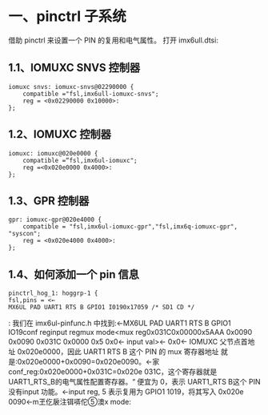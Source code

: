 

# 一、pinctrl 子系统

借助 pinctrl 来设置一个 PIN 的复用和电气属性。
打开 imx6ull.dtsi:
## 1.1、IOMUXC SNVS 控制器
```
iomuxc snvs: iomuxc-snvs@02290000 {
	compatible ="fsl,imx6ull-iomuxc-snvs";
	reg = <0x02290000 0x10000>:
};
```
## 1.2、IOMUXC  控制器
```
iomuxc: iomuxc@020e0000 {
	compatible =“fsl,imx6ul-iomuxc";
	reg =<0x020e0000 0x4000>:
};
```
## 1.3、GPR  控制器
```
gpr: iomuxc-gpr@020e4000 {
	compatible = "fsl,imx6ul-iomuxc-gpr","fsl,imx6q-iomuxc-gpr", "syscon";	
	reg = <0x020e4000 0x4000>:
};
```
## 1.4、如何添加一个 pin 信息
```
pinctrl_hog_1: hoggrp-1 {
fsl,pins = <←
MX6UL PAD UART1 RTS B GPIO1 I0190x17059 /* SD1 CD */
```
:
我们在 imx6ul-pinfunc.h 中找到:←MX6UL PAD UART1 RTS B GPIO1 IO19conf reginput regmux mode<mux reg0x031C0x00000x5AAA
0x0090
0x0090 0x031C 0x0000 0x5 0x0←
input val>←
0x0←
IOMUXC 父节点首地址 0x020e0000，因此 UART1 RTS B 这个 PIN 的 mux 寄存器地址 就是:0x020e0000+0x0090=0x020e0090。←家
conf_reg:0x020e0000+0x031C=0x020e 031C，这个寄存器就是 UART1_RTS_B的电气属性配置寄存器。“
便宜为 0，表示 UART1_RTS B这个 PIN 没有input 功能。←input reg,
5 表示复用为 GPIO1 1019，将其写入 0x020e 0090←m玊仡扆注铒哢佗⑤澳x mode:
<!--stackedit_data:
eyJoaXN0b3J5IjpbLTEwOTcyNjI2MjVdfQ==
-->